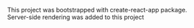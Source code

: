 This project was bootstrapped with create-react-app package.
<br> Server-side rendering was added to this project